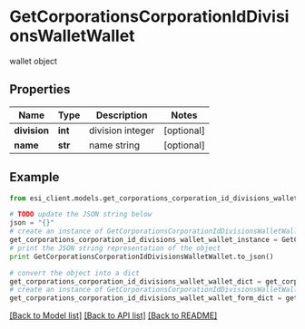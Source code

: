 # GetCorporationsCorporationIdDivisionsWalletWallet

wallet object

## Properties

Name | Type | Description | Notes
------------ | ------------- | ------------- | -------------
**division** | **int** | division integer | [optional] 
**name** | **str** | name string | [optional] 

## Example

```python
from esi_client.models.get_corporations_corporation_id_divisions_wallet_wallet import GetCorporationsCorporationIdDivisionsWalletWallet

# TODO update the JSON string below
json = "{}"
# create an instance of GetCorporationsCorporationIdDivisionsWalletWallet from a JSON string
get_corporations_corporation_id_divisions_wallet_wallet_instance = GetCorporationsCorporationIdDivisionsWalletWallet.from_json(json)
# print the JSON string representation of the object
print GetCorporationsCorporationIdDivisionsWalletWallet.to_json()

# convert the object into a dict
get_corporations_corporation_id_divisions_wallet_wallet_dict = get_corporations_corporation_id_divisions_wallet_wallet_instance.to_dict()
# create an instance of GetCorporationsCorporationIdDivisionsWalletWallet from a dict
get_corporations_corporation_id_divisions_wallet_wallet_form_dict = get_corporations_corporation_id_divisions_wallet_wallet.from_dict(get_corporations_corporation_id_divisions_wallet_wallet_dict)
```
[[Back to Model list]](../README.md#documentation-for-models) [[Back to API list]](../README.md#documentation-for-api-endpoints) [[Back to README]](../README.md)


